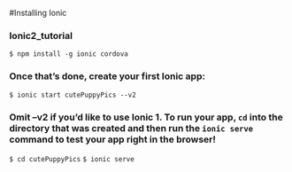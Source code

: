 #Installing Ionic

### Ionic2_tutorial
`$ npm install -g ionic cordova`

### Once that’s done, create your first Ionic app:
`$ ionic start cutePuppyPics --v2`

### Omit –v2 if you’d like to use Ionic 1. To run your app, `cd` into the directory that was created and then run the `ionic serve` command to test your app right in the browser!

`$ cd cutePuppyPics`  `$ ionic serve`
